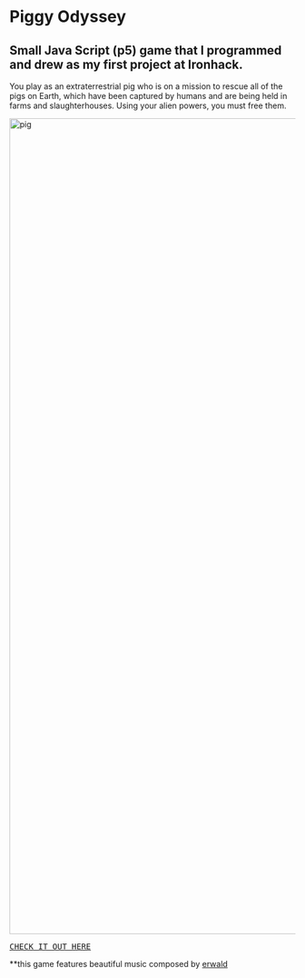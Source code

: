 # Piggy Odyssey

## Small Java Script (p5) game that I programmed and drew as my first project at Ironhack. 

You play as an extraterrestrial pig who is on a mission to rescue all of the pigs on Earth, which have been captured by humans and are being held in farms and slaughterhouses. Using your alien powers, you must free them.

<img width="1436" alt="pig" src="https://user-images.githubusercontent.com/47716922/218317394-fa07dbf6-3c54-44dd-bb04-ffb18da2c4a8.png">

<kbd><a href="https://uuuuuvika.github.io/piggyOdyssey/">CHECK IT OUT HERE</a></kbd>

**this game features beautiful music composed by <a href="https://github.com/erwald">erwald</a>
